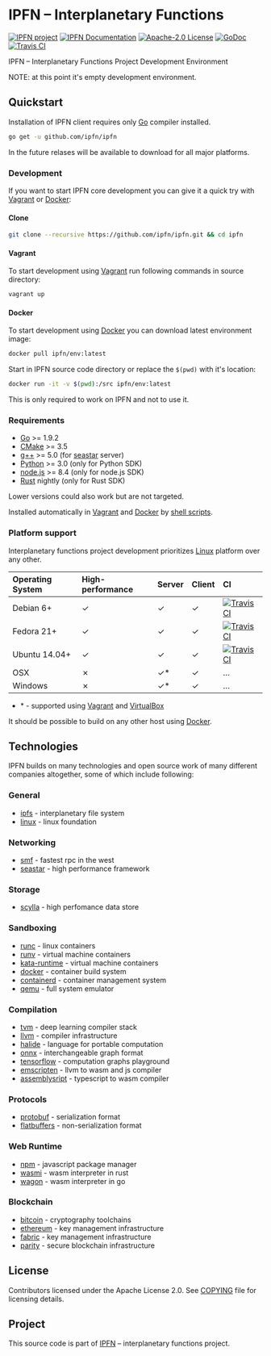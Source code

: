 # IPFN – Interplanetary Functions

[![IPFN project][badge-ipfn]][org-ipfn]
[![IPFN Documentation][badge-docs]][docs]
[![Apache-2.0 License][badge-copying]][COPYING]
[![GoDoc][badge-godoc]][godoc-ipfn]
[![Travis CI][badge-ci]][ci]

IPFN – Interplanetary Functions Project Development Environment

NOTE: at this point it's empty development environment.

## Quickstart

Installation of IPFN client requires only [Go][] compiler installed.

```sh
go get -u github.com/ipfn/ipfn
```

In the future relases will be available to download for all major platforms.

### Development

If you want to start IPFN core development you can give it a quick try with [Vagrant][] or [Docker][]:

#### Clone

```sh
git clone --recursive https://github.com/ipfn/ipfn.git && cd ipfn
```

#### Vagrant

To start development using [Vagrant][] run following commands in source directory:

```sh
vagrant up
```

#### Docker

To start development using [Docker][] you can download latest environment image:

```sh
docker pull ipfn/env:latest
```

Start in IPFN source code directory or replace the `$(pwd)` with it's location:

```sh
docker run -it -v $(pwd):/src ipfn/env:latest
```

This is only required to work on IPFN and not to use it.

### Requirements

* [Go][] >= 1.9.2
* [CMake][] >= 3.5
* [g++][gcc] >= 5.0 (for [seastar][] server)
* [Python][] >= 3.0 (only for Python SDK)
* [node.js][] >= 8.4 (only for node.js SDK)
* [Rust][] nightly (only for Rust SDK)

Lower versions could also work but are not targeted.

Installed automatically in [Vagrant](./Vagrantfile) and [Docker](./Dockerfile) by [shell scripts](./tools/devenv).

### Platform support

Interplanetary functions project development prioritizes [Linux][] platform over any other.

| Operating System | High-performance | Server    | Client   | CI                           |
|:-----------------|:-----------------|:----------|:---------|:-----------------------------|
| Debian 6+        | &#10003;         | &#10003;  | &#10003; | [![Travis CI][badge-ci]][ci] |
| Fedora 21+       | &#10003;         | &#10003;  | &#10003; | [![Travis CI][badge-ci]][ci] |
| Ubuntu 14.04+    | &#10003;         | &#10003;  | &#10003; | [![Travis CI][badge-ci]][ci] |
| OSX              | &#10007;         | &#10003;* | &#10003; | &#8230;                      |
| Windows          | &#10007;         | &#10003;* | &#10003; | &#8230;                      |

* \* - supported using [Vagrant][] and [VirtualBox][]

It should be possible to build on any other host using [Docker][].

## Technologies

IPFN builds on many technologies and open source work of many different companies altogether, some of which include following:

### General

* [ipfs][] - interplanetary file system
* [linux][] - linux foundation

### Networking

* [smf][] - fastest rpc in the west
* [seastar][] - high performance framework

### Storage

* [scylla][] - high perfomance data store

### Sandboxing

* [runc][] - linux containers
* [runv][] - virtual machine containers
* [kata-runtime][] - virtual machine containers
* [docker][] - container build system
* [containerd][] - container management system
* [qemu][] - full system emulator

### Compilation

* [tvm][] - deep learning compiler stack
* [llvm][] - compiler infrastructure
* [halide][] - language for portable computation
* [onnx][] - interchangeable graph format
* [tensorflow][] - computation graphs playground
* [emscripten] - llvm to wasm and js compiler
* [assemblysript][] - typescript to wasm compiler

### Protocols

* [protobuf][] - serialization format
* [flatbuffers][] - non-serialization format

### Web Runtime

* [npm][] - javascript package manager
* [wasmi][] - wasm interpreter in rust
* [wagon][] - wasm interpreter in go

### Blockchain

* [bitcoin][] - cryptography toolchains
* [ethereum][] - key management infrastructure
* [fabric][] - key management infrastructure
* [parity][] - secure blockchain infrastructure

## License

Contributors licensed under the Apache License 2.0.
See [COPYING](./COPYING) file for licensing details.

## Project

This source code is part of [IPFN](https://github.com/ipfn) – interplanetary functions project.

[ci]: https://travis-ci.org/ipfn/ipfn
[docs]: https://docs.ipfn.io/
[badge-ci]: https://travis-ci.org/ipfn/ipfn.svg?branch=master
[badge-copying]: https://img.shields.io/badge/license-see%20COPYING.txt-blue.svg?style=flat-square
[badge-ipfn]: https://img.shields.io/badge/project-IPFN-blue.svg?style=flat-square
[badge-docs]: https://img.shields.io/badge/documentation-IPFN-blue.svg?style=flat-square
[badge-godoc]: https://godoc.org/github.com/ipfn/ipfn/go?status.svg
[godoc-ipfn]: https://godoc.org/github.com/ipfn/ipfn/go
[org-ipfn]: https://github.com/ipfn
[COPYING]: https://github.com/ipfn/ipfn/blob/master/COPYING.txt
[linux]: https://www.linuxfoundation.org/
[seastar]: https://github.com/scylladb/seastar
[ipfs]: https://github.com/ipfs/go-ipfs/
[smf]: https://github.com/smfrpc/smf
[seastar]: https://github.com/scylladb/seastar
[scylla]: https://github.com/scylladb/scylla
[npm]: https://www.npmjs.com/
[wasmi]: https://github.com/paritytech/wasmi
[wagon]: https://github.com/go-interpreter/wagon
[assemblysript]: https://github.com/AssemblyScript/assemblyscript
[emscripten]: https://github.com/kripken/emscripten
[tvm]: https://github.com/dmlc/tvm/
[llvm]: https://llvm.org/
[protobuf]: https://github.com/protocolbuffers/protobuf
[flatbuffers]: https://github.com/google/flatbuffers
[halide]: https://github.com/halide/Halide
[tensorflow]: https://www.tensorflow.org/
[onnx]: https://onnx.ai
[runc]: https://github.com/opencontainers/runc
[runv]: https://github.com/hyperhq/runv
[kata-runtime]: https://github.com/kata-containers/runtime
[docker]: https://github.com/docker/docker-ce
[containerd]: https://github.com/containerd/containerd
[qemu]: https://www.qemu.org/
[bitcoin]: https://github.com/btcsuite
[ethereum]: https://github.com/ethereum
[fabric]: https://github.com/hyperledger/fabric
[parity]: https://github.com/paritytech
[Vagrant]: https://www.vagrantup.com/
[VirtualBox]: https://www.virtualbox.org/
[Go]: https://golang.org/
[node.js]: https://nodejs.org
[Rust]: https://www.rust-lang.org/en-US/
[Python]: https://www.python.org/
[CMake]: https://cmake.org/
[gcc]: https://www.gnu.org/software/gcc/
[Fedora]: https://getfedora.org/
[Ubuntu]: https://www.ubuntu.com/
